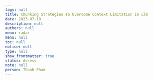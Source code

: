 ```yaml
---
tags: null
title: Chunking Strategies To Overcome Context Limitation In Llm
date: 2023-07-10
description: null
authors: null
menu: radar
menu: null
toc: null
notice: null
type: null
show_frontmatter: true
status: Assess
note: null
person: Thanh Pham
---
```


